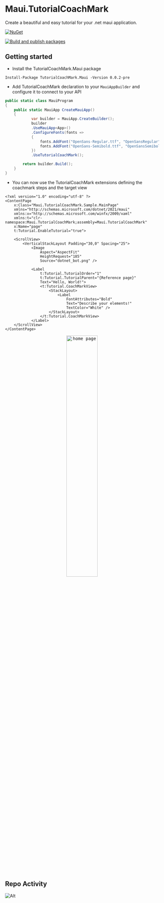 # Maui.TutorialCoachMark
Create a beautiful and easy tutorial for your .net maui application.


 [![NuGet](https://img.shields.io/nuget/v/TutorialCoachMark.Maui.svg)](https://www.nuget.org/packages/TutorialCoachMark.Maui/)
 
 [![Build and publish packages](https://github.com/felipebaltazar/Maui.TutorialCoachMark/actions/workflows/PackageCI.yml/badge.svg)](https://github.com/felipebaltazar/Maui.TutorialCoachMark/actions/workflows/PackageCI.yml)


 ## Getting started

- Install the TutorialCoachMark.Maui package

 ```
 Install-Package TutorialCoachMark.Maui -Version 0.0.2-pre
 ```

- Add TutorialCoachMark declaration to your `MauiAppBuilder` and configure it to connect to your API

```csharp
public static class MauiProgram
{
	public static MauiApp CreateMauiApp()
	{
            var builder = MauiApp.CreateBuilder();
            builder
            .UseMauiApp<App>()
            .ConfigureFonts(fonts =>
            {
                fonts.AddFont("OpenSans-Regular.ttf", "OpenSansRegular");
                fonts.AddFont("OpenSans-Semibold.ttf", "OpenSansSemibold");
            })
            .UseTutorialCoachMark();

		return builder.Build();
	}
}
```

- You can now use the TutorialCoachMark extensions defining the coachmark steps and the target view


```xaml
<?xml version="1.0" encoding="utf-8" ?>
<ContentPage
    x:Class="Maui.TutorialCoachMark.Sample.MainPage"
    xmlns="http://schemas.microsoft.com/dotnet/2021/maui"
    xmlns:x="http://schemas.microsoft.com/winfx/2009/xaml"
    xmlns:t="clr-namespace:Maui.TutorialCoachMark;assembly=Maui.TutorialCoachMark"
    x:Name="page"
    t:Tutorial.EnableTutorial="true">

    <ScrollView>
        <VerticalStackLayout Padding="30,0" Spacing="25">
            <Image
                Aspect="AspectFit"
                HeightRequest="185"
                Source="dotnet_bot.png" />

            <Label
                t:Tutorial.TutorialOrder="1"
                t:Tutorial.TutorialParent="{Reference page}"
                Text="Hello, World!">
                <t:Tutorial.CoachMarkView>
                    <StackLayout>
                        <Label
                            FontAttributes="Bold"
                            Text="Describe your elements!"
                            TextColor="White" />
                    </StackLayout>
                </t:Tutorial.CoachMarkView>
            </Label>
    </ScrollView>
</ContentPage>

```



<p align="center">
	<kbd>
		<img src="https://github.com/felipebaltazar/Maui.TutorialCoachMark/Images/sample.gif" alt="home page" width=45% />
	</kbd>
</p>



## Repo Activity

![Alt](https://repobeats.axiom.co/api/embed/e3457a9dc9131c33ca38ceb2203bfffa67864080.svg "Repo activity analytics image")